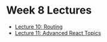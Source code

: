 # Week 8 Lectures

- [Lecture 10: Routing](https://app.mural.co/t/dialexa9735/m/dialexa9735/1667861484621/bb7945f9ef216d98928c85dc58fa5cb348f4a38e?sender=ac8ed1f9-c3fa-4b28-9f8a-9fde7dfca0e7)
- [Lecture 11: Advanced React Topics](https://app.mural.co/t/dialexa9735/m/dialexa9735/1668798895935/3320d2299d96a405d901685f2007af85bc29b9bc?sender=c8e6addf-37cf-43d7-8d9a-57e967f1cc3e)